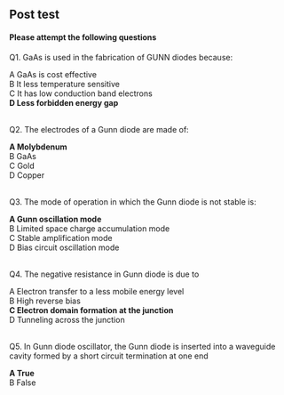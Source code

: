 ## Post test
#### Please attempt the following questions


Q1. GaAs is used in the fabrication of GUNN diodes because:<br>

A   GaAs is cost effective  
B   It less temperature sensitive  
C   It has low conduction band electrons  
<b>D   Less forbidden energy gap</b>  
<br>

Q2. The electrodes of a Gunn diode are made of:<br>

<b>A   Molybdenum</b>  
B   GaAs  
C   Gold  
D   Copper  
<br>

Q3. The mode of operation in which the Gunn diode is not stable is:<br>
  
<b>A   Gunn oscillation mode</b>  
B   Limited space charge accumulation mode  
C   Stable amplification mode  
D   Bias circuit oscillation mode  
<br>

Q4. The negative resistance in Gunn diode is due to<br>
 
A   Electron transfer to a less mobile energy level  
B   High reverse bias  
<b>C   Electron domain formation at the junction</b>  
D   Tunneling across the junction  
<br>

Q5. In Gunn diode oscillator, the Gunn diode is inserted into a waveguide cavity formed by a short circuit termination at one end<br>

<b>A   True</b>  
B   False  



